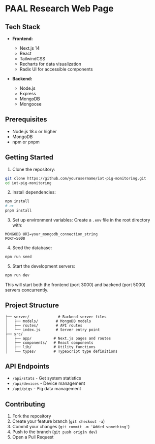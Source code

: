 # PAAL Research Web Page

## Tech Stack

- **Frontend:**
  - Next.js 14
  - React
  - TailwindCSS
  - Recharts for data visualization
  - Radix UI for accessible components

- **Backend:**
  - Node.js
  - Express
  - MongoDB
  - Mongoose

## Prerequisites

- Node.js 18.x or higher
- MongoDB
- npm or pnpm

## Getting Started

1. Clone the repository:
```bash
git clone https://github.com/yourusername/iot-pig-monitoring.git
cd iot-pig-monitoring
```

2. Install dependencies:
```bash
npm install
# or
pnpm install
```

3. Set up environment variables:
Create a `.env` file in the root directory with:
```env
MONGODB_URI=your_mongodb_connection_string
PORT=5000
```

4. Seed the database:
```bash
npm run seed
```

5. Start the development servers:
```bash
npm run dev
```

This will start both the frontend (port 3000) and backend (port 5000) servers concurrently.

## Project Structure

```
├── server/             # Backend server files
│   ├── models/        # MongoDB models
│   ├── routes/        # API routes
│   └── index.js       # Server entry point
├── src/
│   ├── app/          # Next.js pages and routes
│   ├── components/   # React components
│   ├── lib/          # Utility functions
│   └── types/        # TypeScript type definitions
```

## API Endpoints

- `/api/stats` - Get system statistics
- `/api/devices` - Device management
- `/api/pigs` - Pig data management

## Contributing

1. Fork the repository
2. Create your feature branch (`git checkout -a`)
3. Commit your changes (`git commit -m 'Added something'`)
4. Push to the branch (`git push origin dev`)
5. Open a Pull Request

